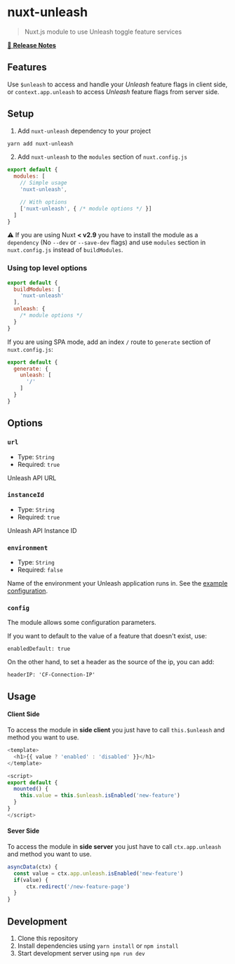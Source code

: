 # nuxt-unleash

> Nuxt.js module to use Unleash toggle feature services

[📖 **Release Notes**](./CHANGELOG.md)

## Features

Use `$unleash` to access and handle your *Unleash* feature flags in client side,
or `context.app.unleash` to access _Unleash_ feature flags from server side.

## Setup

1. Add `nuxt-unleash` dependency to your project

```bash
yarn add nuxt-unleash
```

2. Add `nuxt-unleash` to the `modules` section of `nuxt.config.js`

```js
export default {
  modules: [
    // Simple usage
    'nuxt-unleash',

    // With options
    ['nuxt-unleash', { /* module options */ }]
  ]
}
```

:warning: If you are using Nuxt **< v2.9** you have to install the module as a `dependency` (No `--dev` or `--save-dev` flags) and use `modules` section in `nuxt.config.js` instead of `buildModules`.

### Using top level options

```js
export default {
  buildModules: [
    'nuxt-unleash'
  ],
  unleash: {
    /* module options */
  }
}
```

If you are using SPA mode, add an index `/` route to `generate` section of `nuxt.config.js`:

```js
export default {
  generate: {
    unleash: [
      '/'
    ]
  }
}
```

## Options

### `url`

- Type: `String`
- Required: `true`

Unleash API URL

### `instanceId`

- Type: `String`
- Required: `true`

Unleash API Instance ID

### `environment`

- Type: `String`
- Required: `false`

Name of the environment your Unleash application runs in. See the [example configuration](https://docs.gitlab.com/ee/operations/feature_flags.html#golang-application-example).

### `config`

The module allows some configuration parameters.


If you want to default to the value of a feature that doesn't exist, use:

`enabledDefault: true`

On the other hand, to set a header as the source of the ip, you can add:

`headerIP: 'CF-Connection-IP'`



## Usage

#### Client Side

To access the module in __side client__ you just have to call `this.$unleash` and method you want to use.

```js
<template>
  <h1>{{ value ? 'enabled' : 'disabled' }}</h1>
</template>

<script>
export default {
  mounted() {
    this.value = this.$unleash.isEnabled('new-feature')
  }
}
</script>

```

#### Sever Side

To access the module in __side server__ you just have to call `ctx.app.unleash` and method you want to use.

```js
asyncData(ctx) {
  const value = ctx.app.unleash.isEnabled('new-feature')
  if(value) {
      ctx.redirect('/new-feature-page')
  }
}
```

## Development

1. Clone this repository
2. Install dependencies using `yarn install` or `npm install`
3. Start development server using `npm run dev`
